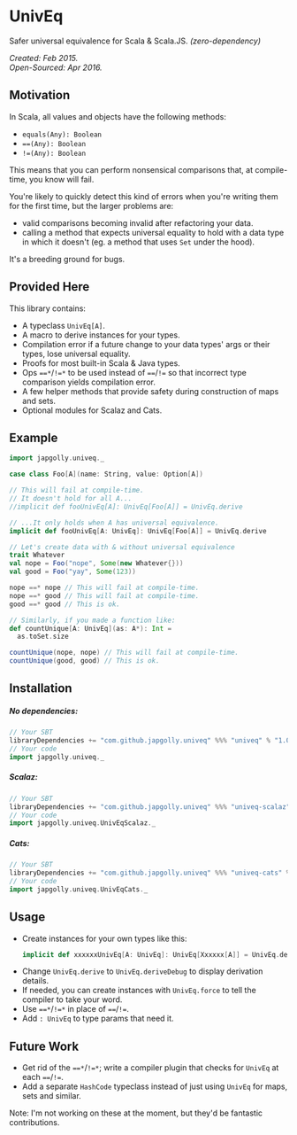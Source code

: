 # UnivEq

Safer universal equivalence for Scala & Scala.JS.
*(zero-dependency)*

*Created: Feb 2015.
<br>Open-Sourced: Apr 2016.*


## Motivation

In Scala, all values and objects have the following methods:
* `equals(Any): Boolean`
* `==(Any): Boolean`
* `!=(Any): Boolean`

This means that you can perform nonsensical comparisons that, at compile-time, you know will fail.

You're likely to quickly detect this kind of errors when you're writing them for the first time, but the larger problems are:
* valid comparisons becoming invalid after refactoring your data.
* calling a method that expects universal equality to hold with a data type in which it doesn't (eg. a method that uses `Set` under the hood).

It's a breeding ground for bugs.


## Provided Here
This library contains:

* A typeclass `UnivEq[A]`.
* A macro to derive instances for your types.
* Compilation error if a future change to your data types' args or their types, lose universal equality.
* Proofs for most built-in Scala & Java types.
* Ops `==*`/`!=*` to be used instead of `==`/`!=` so that incorrect type comparison yields compilation error.
* A few helper methods that provide safety during construction of maps and sets.
* Optional modules for Scalaz and Cats.


## Example

```scala
import japgolly.univeq._

case class Foo[A](name: String, value: Option[A])

// This will fail at compile-time.
// It doesn't hold for all A...
//implicit def fooUnivEq[A]: UnivEq[Foo[A]] = UnivEq.derive

// ...It only holds when A has universal equivalence.
implicit def fooUnivEq[A: UnivEq]: UnivEq[Foo[A]] = UnivEq.derive

// Let's create data with & without universal equivalence
trait Whatever
val nope = Foo("nope", Some(new Whatever{}))
val good = Foo("yay", Some(123))

nope ==* nope // This will fail at compile-time.
nope ==* good // This will fail at compile-time.
good ==* good // This is ok.

// Similarly, if you made a function like:
def countUnique[A: UnivEq](as: A*): Int =
  as.toSet.size

countUnique(nope, nope) // This will fail at compile-time.
countUnique(good, good) // This is ok.
```


## Installation

##### No dependencies:
```scala
// Your SBT
libraryDependencies += "com.github.japgolly.univeq" %%% "univeq" % "1.0.0"
// Your code
import japgolly.univeq._
```

##### Scalaz:
```scala
// Your SBT
libraryDependencies += "com.github.japgolly.univeq" %%% "univeq-scalaz" % "1.0.0"
// Your code
import japgolly.univeq.UnivEqScalaz._
```

##### Cats:
```scala
// Your SBT
libraryDependencies += "com.github.japgolly.univeq" %%% "univeq-cats" % "1.0.0"
// Your code
import japgolly.univeq.UnivEqCats._
```


## Usage

* Create instances for your own types like this:
  ```scala
  implicit def xxxxxxUnivEq[A: UnivEq]: UnivEq[Xxxxxx[A]] = UnivEq.derive
  ```
* Change `UnivEq.derive` to `UnivEq.deriveDebug` to display derivation details.
* If needed, you can create instances with `UnivEq.force` to tell the compiler to take your word.
* Use `==*`/`!=*` in place of `==`/`!=`.
* Add `: UnivEq` to type params that need it.


## Future Work

* Get rid of the `==*`/`!=*`; write a compiler plugin that checks for `UnivEq` at each `==`/`!=`.
* Add a separate `HashCode` typeclass instead of just using `UnivEq` for maps, sets and similar.

Note: I'm not working on these at the moment, but they'd be fantastic contributions.
